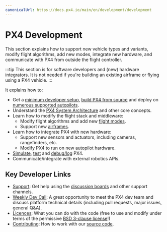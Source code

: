 ```yaml
---
canonicalUrl: https://docs.px4.io/main/en/development/development
---
```


# PX4 Development

This section explains how to support new vehicle types and variants, modify flight algorithms, add new modes, integrate new hardware, and communicate with PX4 from outside the flight controller.

:::tip
This section is for software developers and (new) hardware integrators.
It is not needed if you're building an existing airframe or flying using a PX4 vehicle.
:::

It explains how to:

* Get a [minimum developer setup](../dev_setup/config_initial.md), [build PX4 from source](../dev_setup/building_px4.md) and deploy on [numerous supported autopilots](../flight_controller/README.md).
* Understand the [PX4 System Architecture](../concept/architecture.md) and other core concepts.
* Learn how to modify the flight stack and middleware:
  - Modify flight algorithms and add new [flight modes](../concept/flight_modes.md).
  - Support new [airframes](../dev_airframes/README.md).
* Learn how to integrate PX4 with new hardware:
  - Support new sensors and actuators, including cameras, rangefinders, etc.
  - Modify PX4 to run on new autopilot hardware.
* [Simulate](../simulation/README.md), [test](../test_and_ci/README.md) and [debug/log](../debug/README.md) PX4.
* Communicate/integrate with external robotics APIs.


## Key Developer Links

- [Support](../contribute/support.md): Get help using the [discussion boards](https://discuss.px4.io//) and other support channels.
- [Weekly Dev Call](../contribute/dev_call.md): A great opportunity to meet the PX4 dev team and discuss platform technical details (including pull requests, major issues, general Q&A).
- [Licences](../contribute/licenses.md): What you can do with the code (free to use and modify under terms of the permissive [BSD 3-clause license](https://opensource.org/licenses/BSD-3-Clause)!)
- [Contributing](../contribute/README.md): How to work with our [source code](../contribute/code.md).
